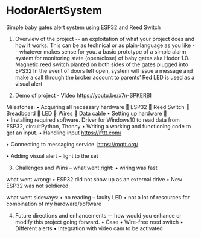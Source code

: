 # HodorAlertSystem
Simple baby gates alert system using ESP32 and Reed Switch

1.	Overview of the project -- an exploitation of what your project does and how it works.  This can be as technical or as plain-language as you like -- whatever makes sense for you.
a basic prototype of a simple alarm system for monitoring state (open/close) of baby gates aka Hodor 1.0. 
Magnetic reed switch planted on both sides of the gates plugged into EPS32 
 In the event of doors left open, system will issue a message and  make a call through the broker account to parents’ 
Red LED is used as a visual alert 

2.	Demo of  project - Video  https://youtu.be/x7n-SPKERBI

Milestones:
•	Acquiring all necessary hardware
	ESP32
	Reed Switch
	Breadboard
	LED
	Wires
	Data cable
•	Setting up hardware 
	
•	Installing required software.
Driver for Windows10 to read data from ESP32, circuitPython, Thonny
•	Writing a working and functioning code to get an input.
•	Handling input 
https://ifttt.com/

•	Connecting to messaging service. 
https://mqtt.org/

•	Adding visual alert – light to the set


3.	Challenges and Wins – 
what went right:
•	wiring was fast

what went wrong: 
•	ESP32 did not show up as an external drive
•	New ESP32 was not soldiered


what went sideways: 
•	no reading – faulty LED
•	not a lot of resources for combination of my hardware/software

4.	Future directions and enhancements -- how would you enhance or modify this project going forward.
•	Case
•	Wire-free reed switch
•	Different alerts
•	Integration with video cam to be activated
